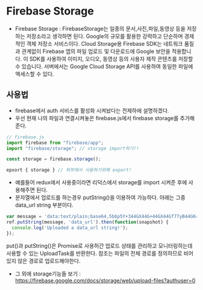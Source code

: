 # Firebase Storage
- Firebase Storage : FirebaseStorage는 일종의 문서,사진,파일,동영상 등을 저장하는 저장소라고 생각하면 된다. Google의 규모를 활용한 강력하고 단순하며 경제적인 객체 저장소 서비스이다. Cloud Storage용 Firebase SDK는 네트워크 품질과 관계없이 Firebase 앱의 파일 업로드 및 다운로드에 Google 보안을 적용합니다. 이 SDK를 사용하여 이미지, 오디오, 동영상 등의 사용자 제작 콘텐츠를 저장할 수 있습니다. 서버에서는 Google Cloud Storage API를 사용하여 동일한 파일에 액세스할 수 있다.


## 사용법
- firebase에서 auth 서비스를 활성화 시켜놨다는 전제하에 설명하겠다.
- 우선 현재 나의 파일과 연결시켜놓은 firebase.js에서 firebase storage를 추가해준다.

```javascript
// firebase.js
import firebase from "firebase/app";
import "firebase/storage"; // storage import하기!!

const storage = firebase.storage();

epxort { storage } // 외부에서 사용하기위해 export!
```

- 예를들어 redux에서 사용중이라면 리덕스에서 storage를 import 시켜준 후에 사용해주면 된다.
- 문자열에서 업로드를 하는경우 putString()을 이용하여 가능하다. 아래는 그중 data_url string 부분이다.
```javascript
var message = 'data:text/plain;base64,5b6p5Y+344GX44G+44GX44Gf77yB44GK44KB44Gn44Go44GG77yB';
ref.putString(message, 'data_url').then(function(snapshot) {
  console.log('Uploaded a data_url string!');
});
```
put()과 putString()은 Promise로 사용허간 업로드 상태를 관리하고 모니터링하는데 사용할 수 있는 UploadTask를 반환한다. 참조는 파일의 전체 경로를 정의하므로 비어 있지 않은 경로로 업로드해야한다.

- 그 외에 storage기능들 보기 : https://firebase.google.com/docs/storage/web/upload-files?authuser=0
